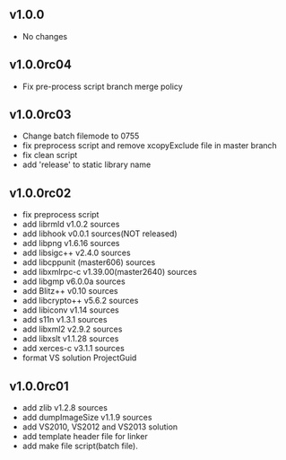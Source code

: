 ## v1.0.0
  - No changes

## v1.0.0rc04
  - Fix pre-process script branch merge policy

## v1.0.0rc03
  - Change batch filemode to 0755
  - fix preprocess script and remove xcopyExclude file in master branch
  - fix clean script
  - add 'release' to static library name

## v1.0.0rc02
  - fix preprocess script
  - add librmld v1.0.2 sources
  - add libhook v0.0.1 sources(NOT released)
  - add libpng v1.6.16 sources
  - add libsigc++ v2.4.0 sources
  - add libcppunit (master606) sources
  - add libxmlrpc-c v1.39.00(master2640) sources
  - add libgmp v6.0.0a sources
  - add Blitz++ v0.10 sources
  - add libcrypto++ v5.6.2 sources
  - add libiconv v1.14 sources
  - add s11n v1.3.1 sources
  - add libxml2 v2.9.2 sources
  - add libxslt v1.1.28 sources
  - add xerces-c v3.1.1 sources
  - format VS solution ProjectGuid

## v1.0.0rc01
  - add zlib v1.2.8 sources
  - add dumpImageSize v1.1.9 sources
  - add VS2010, VS2012 and VS2013 solution
  - add template header file for linker
  - add make file script(batch file).
